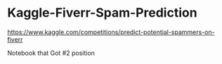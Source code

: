 # Kaggle-Fiverr-Spam-Prediction
https://www.kaggle.com/competitions/predict-potential-spammers-on-fiverr

Notebook that Got #2 position
